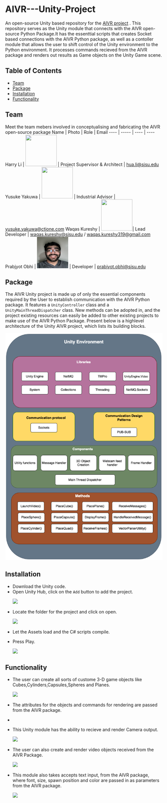 # AIVR---Unity-Project
An open-source Unity based repository for the [AIVR project](https://github.com/kgdash116/aivr-project) . This repository serves as the Unity module that connects with the AIVR open-source Python Package.It has the essenttial scripts that creates Socket based connections with the AIVR Python package, as well as a contoller module that allows the user to shift control of the Unity environment to the Python environment. It processes commands recieved from the AIVR package and renders out results as Game objects on the Unity Game scene.


## Table of Contents

- [Team](#team)
- [Package](#package)
- [Installation](#installation)
- [Functionality](#functionality)


## Team
Meet the team mebers involved in conceptualising and fabricating the AIVR open-source package
Name | Photo | Role | Email
---- | ----- | ---- | ----
Harry Li | <img src="https://user-images.githubusercontent.com/38079632/227462713-9f9a5f60-e869-4c92-a653-98c1e6af724f.jpg" width="100" height="100"> | Project Supervisor & Architect | hua.li@sjsu.edu
Yusuke Yakuwa | <img src="https://user-images.githubusercontent.com/38079632/227462162-c2182a3b-e310-4b65-8d48-9ce06d7f87dd.jpg" width="100" height="100"> | Industrial Advisor | yusuke.yakuwa@ctione.com
Waqas Kureshy | <img src="https://github.com/kgdash116.png" width="100" height="100">| Lead Developer | waqas.kureshy@sjsu.edu / waqas.kureshy319@gmail.com
Prabjyot Obhi | <img src="https://github.com/kgdash116/AIVR---Unity-Project/blob/main/Unity%20screenshots/image_50404609.JPG?raw=true" width="100" height="100" > | Developer | prabjyot.obhi@sjsu.edu

## Package
The AIVR Unity project is made up of only the essential components required by the User to establish communication with the AIVR Python package. It features a `UnityController` class and a `UnityMainThreadDispatcher` class. New methods can be adopted in, and the project existing resources can easily be added to other existing projects to make use of the AIVR Python Package. Present below is a highlevel architecture of the Unity AIVR project, which lists its building blocks. 

<p align="center">
  <img src="https://github.com/kgdash116/AIVR---Unity-Project/blob/main/Unity%20screenshots/Unity%20archntecture%20ALT%20colors.png?raw=true">
</p>


## Installation

- Download the Unity code.
- Open Unity Hub, click on the `Add` button to add the project.
  <p>
  <img src="https://github.com/kgdash116/AIVR---Unity-Project/blob/main/Unity%20screenshots/Screenshot%202023-12-06%20at%201.48.23%E2%80%AFPM.png?raw=true">
</p>

- Locate the folder for the project and click on open.

  <p>
  <img src="https://github.com/kgdash116/AIVR---Unity-Project/blob/main/Unity%20screenshots/Screenshot%202023-12-06%20at%201.51.16%E2%80%AFPM.png?raw=true">
</p>

- Let the Assets load and the C# scripts compile.
  
- Press Play.

  <p> <img src="https://github.com/kgdash116/AIVR---Unity-Project/blob/main/Unity%20screenshots/Screenshot%202023-12-06%20at%202.22.37%E2%80%AFPM.png?raw=true"></p>



## Functionality

- The user can create all sorts of custome 3-D game objects like Cubes,Cylinders,Capsules,Spheres and Planes.
  <p>
  <img src="https://github.com/kgdash116/AIVR---Unity-Project/blob/main/Unity%20screenshots/Screenshot%202023-12-01%20at%2012.48.46%E2%80%AFPM.png?raw=true">
</p>

- The attributes for the objects and commands for rendering are passed from the AIVR package.
- 
- This Unity module has the ability to recieve and render Camera output.

  <p>
  <img src="https://github.com/kgdash116/AIVR---Unity-Project/blob/main/Unity%20screenshots/Screenshot%202023-12-01%20at%2012.43.07%E2%80%AFPM.png?raw=true">
</p>

- The user can also create and render video objects received from the AIVR Package.
  
  <p>
  <img src="https://github.com/kgdash116/AIVR---Unity-Project/blob/main/Unity%20screenshots/Screenshot%202023-12-01%20at%201.04.41%E2%80%AFPM.png?raw=true">
</p>

- This module also takes accepts text input, from the AIVR package, where font, size, spawn position and color are passed in as parameters from the AIVR package.
  
  <p>
  <img src="https://github.com/kgdash116/AIVR---Unity-Project/blob/main/Unity%20screenshots/Screenshot%202023-12-01%20at%2012.52.43%E2%80%AFPM.png?raw=true">
</p>
